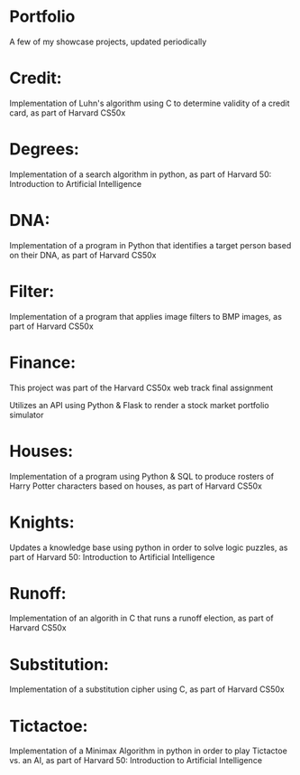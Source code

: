# Portfolio
A few of my showcase projects, updated periodically 

# Credit:

Implementation of Luhn's algorithm using C to determine validity of a credit card, as part of Harvard CS50x

# Degrees:

Implementation of a search algorithm in python, as part of Harvard 50: Introduction to Artificial Intelligence

# DNA:

Implementation of a program in Python that identifies a target person based on their DNA, as part of Harvard CS50x

# Filter:

Implementation of a program that applies image filters to BMP images, as part of Harvard CS50x

# Finance:

This project was part of the Harvard CS50x web track final assignment

Utilizes an API using Python & Flask to render a stock market portfolio simulator

# Houses:

Implementation of a program using Python & SQL to produce rosters of Harry Potter characters based on houses, as part of Harvard CS50x

# Knights:

Updates a knowledge base using python in order to solve logic puzzles, as part of Harvard 50: Introduction to Artificial Intelligence

# Runoff:

Implementation of an algorith in C that runs a runoff election, as part of Harvard CS50x

# Substitution:

Implementation of a substitution cipher using C, as part of Harvard CS50x

# Tictactoe:

Implementation of a Minimax Algorithm in python in order to play Tictactoe vs. an AI, as part of Harvard 50: Introduction to Artificial Intelligence
